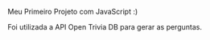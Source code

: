 Meu Primeiro Projeto com JavaScript :)

Foi utilizada a API Open Trivia DB para gerar as perguntas.

